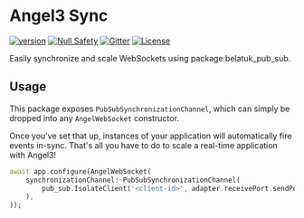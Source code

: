 # Angel3 Sync

[![version](https://img.shields.io/badge/pub-v4.1.0-brightgreen)](https://pub.dev/packages/angel3_sync)
[![Null Safety](https://img.shields.io/badge/null-safety-brightgreen)](https://dart.dev/null-safety)
[![Gitter](https://img.shields.io/gitter/room/angel_dart/discussion)](https://gitter.im/angel_dart/discussion)
[![License](https://img.shields.io/github/license/dart-backend/belatuk-common-utilities)](https://github.com/dukefirehawk/angel/tree/angel3/packages/sync/LICENSE)

Easily synchronize and scale WebSockets using package:belatuk_pub_sub.

## Usage

This package exposes `PubSubSynchronizationChannel`, which can simply be dropped into any `AngelWebSocket` constructor.

Once you've set that up, instances of your application will automatically fire events in-sync. That's all you have to do
to scale a real-time application with Angel3!

```dart
await app.configure(AngelWebSocket(
    synchronizationChannel: PubSubSynchronizationChannel(
        pub_sub.IsolateClient('<client-id>', adapter.receivePort.sendPort),
    ),
));
```
